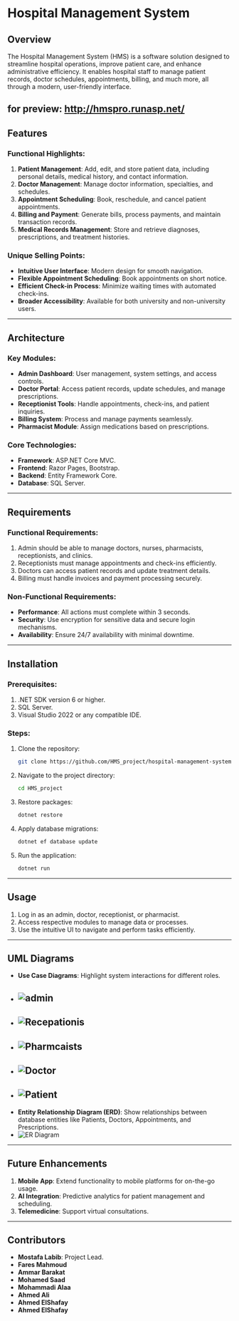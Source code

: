 # Hospital Management System

## Overview
The Hospital Management System (HMS) is a software solution designed to streamline hospital operations, improve patient care, and enhance administrative efficiency. It enables hospital staff to manage patient records, doctor schedules, appointments, billing, and much more, all through a modern, user-friendly interface.

for preview: http://hmspro.runasp.net/
---

## Features

### Functional Highlights:
1. **Patient Management**: Add, edit, and store patient data, including personal details, medical history, and contact information.
2. **Doctor Management**: Manage doctor information, specialties, and schedules.
3. **Appointment Scheduling**: Book, reschedule, and cancel patient appointments.
4. **Billing and Payment**: Generate bills, process payments, and maintain transaction records.
5. **Medical Records Management**: Store and retrieve diagnoses, prescriptions, and treatment histories.

### Unique Selling Points:
- **Intuitive User Interface**: Modern design for smooth navigation.
- **Flexible Appointment Scheduling**: Book appointments on short notice.
- **Efficient Check-in Process**: Minimize waiting times with automated check-ins.
- **Broader Accessibility**: Available for both university and non-university users.

---

## Architecture
### Key Modules:
- **Admin Dashboard**: User management, system settings, and access controls.
- **Doctor Portal**: Access patient records, update schedules, and manage prescriptions.
- **Receptionist Tools**: Handle appointments, check-ins, and patient inquiries.
- **Billing System**: Process and manage payments seamlessly.
- **Pharmacist Module**: Assign medications based on prescriptions.

### Core Technologies:
- **Framework**: ASP.NET Core MVC.
- **Frontend**: Razor Pages, Bootstrap.
- **Backend**: Entity Framework Core.
- **Database**: SQL Server.

---

## Requirements

### Functional Requirements:
1. Admin should be able to manage doctors, nurses, pharmacists, receptionists, and clinics.
2. Receptionists must manage appointments and check-ins efficiently.
3. Doctors can access patient records and update treatment details.
4. Billing must handle invoices and payment processing securely.

### Non-Functional Requirements:
- **Performance**: All actions must complete within 3 seconds.
- **Security**: Use encryption for sensitive data and secure login mechanisms.
- **Availability**: Ensure 24/7 availability with minimal downtime.

---

## Installation

### Prerequisites:
1. .NET SDK version 6 or higher.
2. SQL Server.
3. Visual Studio 2022 or any compatible IDE.

### Steps:
1. Clone the repository:
   ```bash
   git clone https://github.com/HMS_project/hospital-management-system.git
   ```
2. Navigate to the project directory:
   ```bash
   cd HMS_project
   ```
3. Restore packages:
   ```bash
   dotnet restore
   ```
4. Apply database migrations:
   ```bash
   dotnet ef database update
   ```
5. Run the application:
   ```bash
   dotnet run
   ```

---

## Usage
1. Log in as an admin, doctor, receptionist, or pharmacist.
2. Access respective modules to manage data or processes.
3. Use the intuitive UI to navigate and perform tasks efficiently.

---

## UML Diagrams
- **Use Case Diagrams**: Highlight system interactions for different roles.
- ![admin](./UML/admin.png)
  ---
- ![Recepationis](./UML/Recepationist.png)
  ---
- ![Pharmcaists](./UML/Pharmcaists.png)
  ---
- ![Doctor](./UML/Doctor.png)
  ---
- ![Patient](./UML/Patient.png)
  ---
- **Entity Relationship Diagram (ERD)**: Show relationships between database entities like Patients, Doctors, Appointments, and Prescriptions.
- ![ER Diagram](./ERD/ERD.png)

---

## Future Enhancements
1. **Mobile App**: Extend functionality to mobile platforms for on-the-go usage.
2. **AI Integration**: Predictive analytics for patient management and scheduling.
3. **Telemedicine**: Support virtual consultations.

---

## Contributors
- **Mostafa Labib**: Project Lead.
- **Fares Mahmoud**
- **Ammar Barakat**
- **Mohamed Saad**
- **Mohammadi Alaa**
- **Ahmed Ali**
- **Ahmed ElShafay**
- **Ahmed ElShafay**



